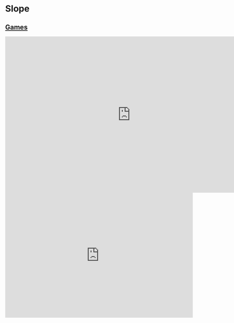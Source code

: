# Slope
## [Games](https://gatorgamer.github.io/games)

<iframe src="https://mathadventure1.github.io/slope/slope/index.html" style="border:0px #ffffff none;" name="myiFrame" scrolling="no" frameborder="0" marginheight="0px" marginwidth="0px" height="500px" width="800px" allowfullscreen></iframe>

<iframe src="https://tlk.io/gatorgamerpublicchat" style="border:0px #ffffff none;" name="Chat" scrolling="yes" frameborder="0" marginheight="0px" marginwidth="0px" height="400px" width="600px" allowfullscreen></iframe>
